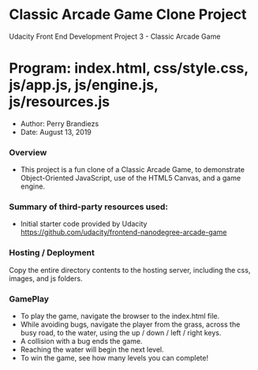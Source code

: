 # Classic Arcade Game Clone Project

Udacity Front End Development Project 3 - Classic Arcade Game

# Program: index.html, css/style.css, js/app.js, js/engine.js, js/resources.js
* Author: Perry Brandiezs
* Date: August 13, 2019

### Overview
* This project is a fun clone of a Classic Arcade Game, to demonstrate Object-Oriented JavaScript, use of the HTML5 Canvas, and a game engine.

### Summary of third-party resources used:
* Initial starter code provided by Udacity
https://github.com/udacity/frontend-nanodegree-arcade-game

### Hosting / Deployment
Copy the entire directory contents to the hosting server, including the css, images, and js folders.

### GamePlay
* To play the game, navigate the browser to the index.html file.
* While avoiding bugs, navigate the player from the grass, across the busy road, to the water, using the up / down / left / right keys.
* A collision with a bug ends the game.
* Reaching the water will begin the next level.
* To win the game, see how many levels you can complete!

